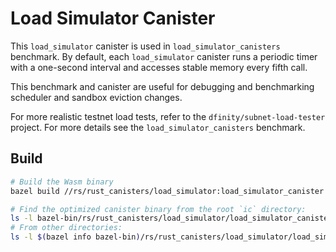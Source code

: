 Load Simulator Canister
=======================

This `load_simulator` canister is used in `load_simulator_canisters` benchmark.
By default, each `load_simulator` canister runs a periodic timer with
a one-second interval and accesses stable memory every fifth call.

This benchmark and canister are useful for debugging and benchmarking scheduler
and sandbox eviction changes.

For more realistic testnet load tests, refer to the `dfinity/subnet-load-tester` project.
For more details see the `load_simulator_canisters` benchmark.

Build
-----

```bash
# Build the Wasm binary
bazel build //rs/rust_canisters/load_simulator:load_simulator_canister

# Find the optimized canister binary from the root `ic` directory:
ls -l bazel-bin/rs/rust_canisters/load_simulator/load_simulator_canister.wasm.gz
# From other directories:
ls -l $(bazel info bazel-bin)/rs/rust_canisters/load_simulator/load_simulator_canister.wasm.gz
```

